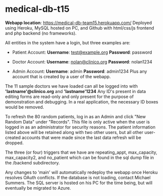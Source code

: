 # medical-db-t15

**Webapp location**: https://medical-db-team15.herokuapp.com/
Deployed using Heroku, MySQL hosted on PC, and Github with html/css/js frontend and php backend (no frameworks).

All entities in the system have a login, but three examples are:
- Patient Account:
**Username**: test@example.org
**Password**: password

- Doctor Account:
**Username**: nolan@clinico.org
**Password**: nolan1234

- Admin Account:
**Username**: admin
**Password**: admin1234
Plus any account that is created by a user of the webapp.

The 11 sample doctors we have loaded can all be logged into with **'lastname'@clinico.org** and **'lastname'1234**
Any ID's present in data editing forms are read-only and only present for the purpose of demonstration and debugging. In a real application, the necessary ID boxes would be removed.

To refresh the 80 random patients, log in as an Admin and click "New Random Data" under "Records". This file is only active when the user is logged in as an administrator for security reasons. The patient information listed above will be retained along with two other users, but all other user-created accounts that were made since the last data refresh will be dropped.

The three (or four) triggers that we have are repeating_appt, max_capacity, max_capacity2, and no_patient which can be found in the sql dump file in the /backend subdirectory.

Any changes to 'main' will automatically redeploy the webapp once Heroku resolves OAuth conflicts.
If the database is not loading, contact Michael Summers. The SQL server is hosted on his PC for the time being, but will eventually be migrated to Azure.